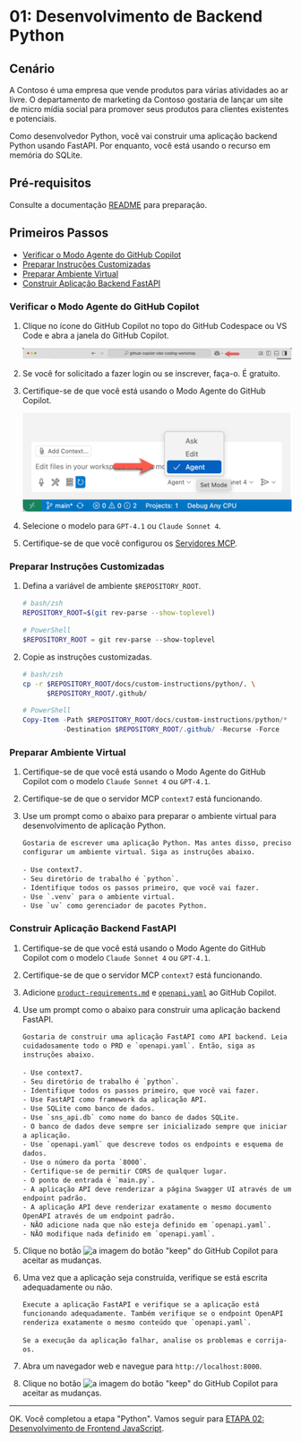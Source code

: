 # 01: Desenvolvimento de Backend Python

## Cenário

A Contoso é uma empresa que vende produtos para várias atividades ao ar livre. O departamento de marketing da Contoso gostaria de lançar um site de micro mídia social para promover seus produtos para clientes existentes e potenciais.

Como desenvolvedor Python, você vai construir uma aplicação backend Python usando FastAPI. Por enquanto, você está usando o recurso em memória do SQLite.

## Pré-requisitos

Consulte a documentação [README](../README.md) para preparação.

## Primeiros Passos

- [Verificar o Modo Agente do GitHub Copilot](#verificar-o-modo-agente-do-github-copilot)
- [Preparar Instruções Customizadas](#preparar-instruções-customizadas)
- [Preparar Ambiente Virtual](#preparar-ambiente-virtual)
- [Construir Aplicação Backend FastAPI](#construir-aplicação-backend-fastapi)

### Verificar o Modo Agente do GitHub Copilot

1. Clique no ícone do GitHub Copilot no topo do GitHub Codespace ou VS Code e abra a janela do GitHub Copilot.

   ![Abrir GitHub Copilot Chat](../../../docs/images/setup-02.png)

1. Se você for solicitado a fazer login ou se inscrever, faça-o. É gratuito.
1. Certifique-se de que você está usando o Modo Agente do GitHub Copilot.

   ![Modo Agente do GitHub Copilot](../../../docs/images/setup-03.png)

1. Selecione o modelo para `GPT-4.1` ou `Claude Sonnet 4`.
1. Certifique-se de que você configurou os [Servidores MCP](./00-setup.md#configurar-servidores-mcp).

### Preparar Instruções Customizadas

1. Defina a variável de ambiente `$REPOSITORY_ROOT`.

   ```bash
   # bash/zsh
   REPOSITORY_ROOT=$(git rev-parse --show-toplevel)
   ```

   ```powershell
   # PowerShell
   $REPOSITORY_ROOT = git rev-parse --show-toplevel
   ```

1. Copie as instruções customizadas.

    ```bash
    # bash/zsh
    cp -r $REPOSITORY_ROOT/docs/custom-instructions/python/. \
          $REPOSITORY_ROOT/.github/
    ```

    ```powershell
    # PowerShell
    Copy-Item -Path $REPOSITORY_ROOT/docs/custom-instructions/python/* `
              -Destination $REPOSITORY_ROOT/.github/ -Recurse -Force
    ```

### Preparar Ambiente Virtual

1. Certifique-se de que você está usando o Modo Agente do GitHub Copilot com o modelo `Claude Sonnet 4` ou `GPT-4.1`.
1. Certifique-se de que o servidor MCP `context7` está funcionando.
1. Use um prompt como o abaixo para preparar o ambiente virtual para desenvolvimento de aplicação Python.

    ```text
    Gostaria de escrever uma aplicação Python. Mas antes disso, preciso configurar um ambiente virtual. Siga as instruções abaixo.
    
    - Use context7.
    - Seu diretório de trabalho é `python`.
    - Identifique todos os passos primeiro, que você vai fazer.
    - Use `.venv` para o ambiente virtual.
    - Use `uv` como gerenciador de pacotes Python.
    ```

### Construir Aplicação Backend FastAPI

1. Certifique-se de que você está usando o Modo Agente do GitHub Copilot com o modelo `Claude Sonnet 4` ou `GPT-4.1`.
1. Certifique-se de que o servidor MCP `context7` está funcionando.
1. Adicione [`product-requirements.md`](../product-requirements.md) e [`openapi.yaml`](../openapi.yaml) ao GitHub Copilot.
1. Use um prompt como o abaixo para construir uma aplicação backend FastAPI.

    ```text
    Gostaria de construir uma aplicação FastAPI como API backend. Leia cuidadosamente todo o PRD e `openapi.yaml`. Então, siga as instruções abaixo.
    
    - Use context7.
    - Seu diretório de trabalho é `python`.
    - Identifique todos os passos primeiro, que você vai fazer.
    - Use FastAPI como framework da aplicação API.
    - Use SQLite como banco de dados.
    - Use `sns_api.db` como nome do banco de dados SQLite.
    - O banco de dados deve sempre ser inicializado sempre que iniciar a aplicação.
    - Use `openapi.yaml` que descreve todos os endpoints e esquema de dados.
    - Use o número da porta `8000`.
    - Certifique-se de permitir CORS de qualquer lugar.
    - O ponto de entrada é `main.py`.
    - A aplicação API deve renderizar a página Swagger UI através de um endpoint padrão.
    - A aplicação API deve renderizar exatamente o mesmo documento OpenAPI através de um endpoint padrão.
    - NÃO adicione nada que não esteja definido em `openapi.yaml`.
    - NÃO modifique nada definido em `openapi.yaml`.
    ```

1. Clique no botão ![a imagem do botão "keep"](https://img.shields.io/badge/keep-blue) do GitHub Copilot para aceitar as mudanças.
1. Uma vez que a aplicação seja construída, verifique se está escrita adequadamente ou não.

    ```text
    Execute a aplicação FastAPI e verifique se a aplicação está funcionando adequadamente. Também verifique se o endpoint OpenAPI renderiza exatamente o mesmo conteúdo que `openapi.yaml`.

    Se a execução da aplicação falhar, analise os problemas e corrija-os.
    ```

1. Abra um navegador web e navegue para `http://localhost:8000`.
1. Clique no botão ![a imagem do botão "keep"](https://img.shields.io/badge/keep-blue) do GitHub Copilot para aceitar as mudanças.

---

OK. Você completou a etapa "Python". Vamos seguir para [ETAPA 02: Desenvolvimento de Frontend JavaScript](./02-javascript.md).